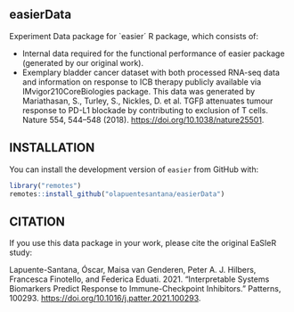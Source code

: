 ## easierData

Experiment Data package for `easier´ R package, which consists of:

- Internal data required for the functional performance of easier package (generated by our original work).
- Exemplary bladder cancer dataset with both processed RNA-seq data and information on response to ICB 
  therapy publicly available via IMvigor210CoreBiologies package. This data was generated by Mariathasan, S.,
  Turley, S., Nickles, D. et al. TGFβ attenuates tumour response to PD-L1 blockade by contributing to exclusion
  of T cells. Nature 554, 544–548 (2018). https://doi.org/10.1038/nature25501.
  
## INSTALLATION

You can install the development version of `easier` from GitHub with:

``` r
library("remotes")
remotes::install_github("olapuentesantana/easierData")
```

## CITATION

If you use this data package in your work, please cite the original EaSIeR study:

Lapuente-Santana, Óscar, Maisa van Genderen, Peter A. J. Hilbers, Francesca Finotello, and Federica Eduati. 2021. “Interpretable Systems Biomarkers Predict Response to Immune-Checkpoint Inhibitors.” Patterns, 100293. https://doi.org/10.1016/j.patter.2021.100293.
